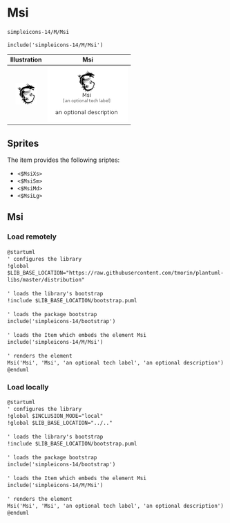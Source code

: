 # Msi


```text
simpleicons-14/M/Msi
```

```text
include('simpleicons-14/M/Msi')
```



| Illustration | Msi |
| :---: | :---: |
| ![illustration for Illustration](../../simpleicons-14/M/Msi.png) | ![illustration for Msi](../../simpleicons-14/M/Msi.Local.png) |



## Sprites
The item provides the following sriptes:

- `<$MsiXs>`
- `<$MsiSm>`
- `<$MsiMd>`
- `<$MsiLg>`





## Msi

### Load remotely
```plantuml
@startuml
' configures the library
!global $LIB_BASE_LOCATION="https://raw.githubusercontent.com/tmorin/plantuml-libs/master/distribution"

' loads the library's bootstrap
!include $LIB_BASE_LOCATION/bootstrap.puml

' loads the package bootstrap
include('simpleicons-14/bootstrap')

' loads the Item which embeds the element Msi
include('simpleicons-14/M/Msi')

' renders the element
Msi('Msi', 'Msi', 'an optional tech label', 'an optional description')
@enduml
```

### Load locally
```plantuml
@startuml
' configures the library
!global $INCLUSION_MODE="local"
!global $LIB_BASE_LOCATION="../.."

' loads the library's bootstrap
!include $LIB_BASE_LOCATION/bootstrap.puml

' loads the package bootstrap
include('simpleicons-14/bootstrap')

' loads the Item which embeds the element Msi
include('simpleicons-14/M/Msi')

' renders the element
Msi('Msi', 'Msi', 'an optional tech label', 'an optional description')
@enduml
```

